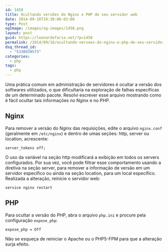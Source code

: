 ```yaml
---
id: 1458
title: Ocultando versões do Nginx e PHP de seu servidor web
date: 2014-09-16T19:38:08-03:00
type: Post
ogImage: /images/og-images/1458.png
layout: post
guid: https://leonardofaria.net/?p=1458
permalink: /2014/09/16/ocultando-versoes-do-nginx-e-php-de-seu-servidor-web/
dsq_thread_id:
  - "5338930573"
categories:
  - php
tags:
  - php
---
```

Uma prática comum em administração de servidores é ocultar a versão dos softwares utilizados, o que dificultaria na exploração de falhas específicas de um determinado pacote. Resolvi escrever esse arquivo mostrando como é fácil ocultar tais informações no Nginx e no PHP.

## Nginx

Para remover a versão do Nginx das requisições, edite o arquivo `nginx.conf` (geralmente em `/etc/nginx`) e dentro de umas seções: http, server ou location, acrescente:

```
server_tokens off;
```

O uso da variável na seção http modificará a exibição em todos os servers configurados. Por sua vez, você pode filtrar esse comportamento usando a diretiva na seção server, para remover a informação de versão em um servidor específico ou ainda na seção location, para um local específico. Realizada a alteração, reinicie o servidor web:

```
service nginx restart
```

## PHP

Para ocultar a versão do PHP, abra o arquivo `php.ini` e procure pela configuração `expose_php`:

```
expose_php = Off
```

Não se esqueça de reiniciar o Apache ou o PHP5-FPM para que a alteração surja efeito.
